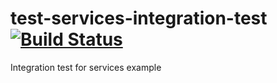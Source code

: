 # test-services-integration-test [![Build Status](https://travis-ci.org/gang-tetris/test-services-integration-test.svg?branch=master)](https://travis-ci.org/gang-tetris/test-services-integration-test)

Integration test for services example

